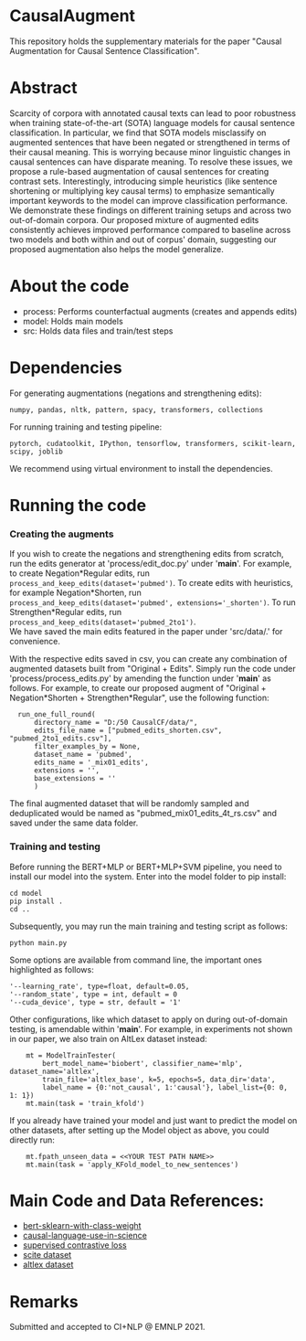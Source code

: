 # CausalAugment
This repository holds the supplementary materials for the paper "Causal Augmentation for Causal Sentence Classification".

# Abstract
Scarcity of corpora with annotated causal texts can lead to poor robustness when training state-of-the-art (SOTA) language models for causal sentence classification. In particular, we find that SOTA models misclassify on augmented sentences that have been negated or strengthened in terms of their causal meaning. This is worrying because minor linguistic changes in causal sentences can have disparate meaning. To resolve these issues, we propose a rule-based augmentation of causal sentences for creating contrast sets. Interestingly, introducing simple heuristics (like sentence shortening or multiplying key causal terms) to emphasize semantically important keywords to the model can improve classification performance. We demonstrate these findings on different training setups and across two out-of-domain corpora. Our proposed mixture of augmented edits consistently achieves improved performance compared to baseline across two models and both within and out of corpus' domain, suggesting our proposed augmentation also helps the model generalize.

# About the code
* process: Performs counterfactual augments (creates and appends edits)
* model: Holds main models
* src: Holds data files and train/test steps

# Dependencies
For generating augmentations (negations and strengthening edits):
```
numpy, pandas, nltk, pattern, spacy, transformers, collections
```

For running training and testing pipeline:
```
pytorch, cudatoolkit, IPython, tensorflow, transformers, scikit-learn, scipy, joblib
```
We recommend using virtual environment to install the dependencies.

# Running the code
### Creating the augments
If you wish to create the negations and strengthening edits from scratch, run the edits generator at 'process/edit_doc.py' under '__main__'. For example, to create Negation\*Regular edits, run ```process_and_keep_edits(dataset='pubmed')```. To create edits with heuristics, for example Negation\*Shorten, run ```process_and_keep_edits(dataset='pubmed', extensions='_shorten')```. To run Strengthen\*Regular edits, run ```process_and_keep_edits(dataset='pubmed_2to1')```.<br>
We have saved the main edits featured in the paper under 'src/data/.' for convenience.<br>

With the respective edits saved in csv, you can create any combination of augmented datasets built from "Original + Edits". Simply run the code under 'process/process_edits.py' by amending the function under '__main__' as follows. For example, to create our proposed augment of "Original + Negation\*Shorten + Strengthen\*Regular", use the following function: <br>
```
  run_one_full_round(
      directory_name = "D:/50 CausalCF/data/",
      edits_file_name = ["pubmed_edits_shorten.csv", "pubmed_2to1_edits.csv"],
      filter_examples_by = None,
      dataset_name = 'pubmed',
      edits_name = '_mix01_edits',
      extensions = '',
      base_extensions = ''
      )
```
The final augmented dataset that will be randomly sampled and deduplicated would be named as "pubmed_mix01_edits_4t_rs.csv" and saved under the same data folder.

### Training and testing
Before running the BERT+MLP or BERT+MLP+SVM pipeline, you need to install our model into the system. Enter into the model folder to pip install:
```
cd model
pip install .
cd ..
```

Subsequently, you may run the main training and testing script as follows:
```
python main.py
```
Some options are available from command line, the important ones highlighted as follows:
```
'--learning_rate', type=float, default=0.05,
'--random_state', type = int, default = 0
'--cuda_device', type = str, default = '1'
```
Other configurations, like which dataset to apply on during out-of-domain testing, is amendable within '__main__'. For example, in experiments not shown in our paper, we also train on AltLex dataset instead:
```
    mt = ModelTrainTester(
        bert_model_name='biobert', classifier_name='mlp', dataset_name='altlex', 
        train_file='altlex_base', k=5, epochs=5, data_dir='data',
        label_name = {0:'not_causal', 1:'causal'}, label_list={0: 0, 1: 1})
    mt.main(task = 'train_kfold')
```
If you already have trained your model and just want to predict the model on other datasets, after setting up the Model object as above, you could directly run:
```
    mt.fpath_unseen_data = <<YOUR TEST PATH NAME>>
    mt.main(task = 'apply_KFold_model_to_new_sentences')
```

# Main Code and Data References:
* [bert-sklearn-with-class-weight](https://github.com/junwang4/bert-sklearn-with-class-weight)
* [causal-language-use-in-science](https://github.com/junwang4/causal-language-use-in-science)
* [supervised contrastive loss](https://github.com/HobbitLong/SupContrast)
* [scite dataset](https://github.com/Das-Boot/scite/tree/master/corpus)
* [altlex dataset](https://github.com/chridey/altlex/tree/master/data)

# Remarks
Submitted and accepted to CI+NLP @ EMNLP 2021.
